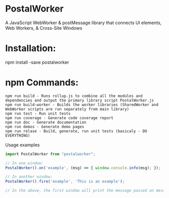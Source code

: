 # PostalWorker
A JavaScript WebWorker & postMessage library that connects UI elements, Web Workers, & Cross-Site Windows

# Installation:
npm install -save postalworker

# npm Commands:
```
npm run build - Runs rollup.js to combine all the modules and dependencies and output the primary library script PostalWorker.js
npm run build-worker - Builds the worker libraries (SharedWorker and WebWorker scripts are run separately from main library)
npm run test - Run unit tests
npm run coverage - Generate code coverage report
npm run doc - Generate documentation
npm run demos - Generate demo pages
npm run relase - Build, generate, run unit tests (basicaly - DO EVERYTHING)
```

Usage examples

```javascript
import PostalWorker from "postalworker";

// In one window:
PostalWorker().on('example', (msg) => { window.console.info(msg); });

// In another window:
PostalWorker().fire('example', 'This is an example');

// In the above, the first window will print the message passed on message class "example" into the window.console: "This is an example"
```
